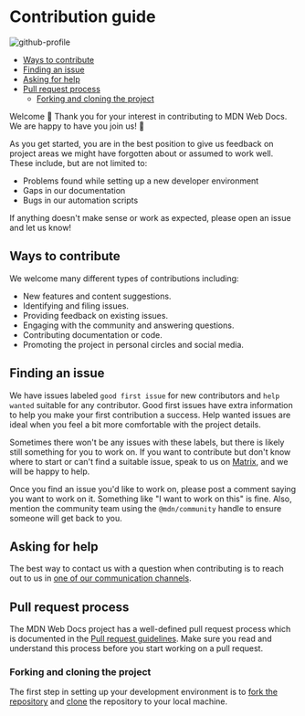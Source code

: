 # Contribution guide

![github-profile](https://user-images.githubusercontent.com/10350960/166113119-629295f6-c282-42c9-9379-af2de5ad4338.png)

- [Ways to contribute](#ways-to-contribute)
- [Finding an issue](#finding-an-issue)
- [Asking for help](#asking-for-help)
- [Pull request process](#pull-request-process)
  - [Forking and cloning the project](#forking-and-cloning-the-project)

Welcome 👋 Thank you for your interest in contributing to MDN Web Docs. We are happy to have you join us! 💖

As you get started, you are in the best position to give us feedback on project areas we might have forgotten about or assumed to work well.
These include, but are not limited to:

- Problems found while setting up a new developer environment
- Gaps in our documentation
- Bugs in our automation scripts

If anything doesn't make sense or work as expected, please open an issue and let us know!

## Ways to contribute

We welcome many different types of contributions including:

- New features and content suggestions.
- Identifying and filing issues.
- Providing feedback on existing issues.
- Engaging with the community and answering questions.
- Contributing documentation or code.
- Promoting the project in personal circles and social media.

## Finding an issue

We have issues labeled `good first issue` for new contributors and `help wanted` suitable for any contributor.
Good first issues have extra information to help you make your first contribution a success.
Help wanted issues are ideal when you feel a bit more comfortable with the project details.

Sometimes there won't be any issues with these labels, but there is likely still something for you to work on.
If you want to contribute but don't know where to start or can't find a suitable issue, speak to us on [Matrix](https://matrix.to/#/#mdn:mozilla.org), and we will be happy to help.

Once you find an issue you'd like to work on, please post a comment saying you want to work on it.
Something like "I want to work on this" is fine.
Also, mention the community team using the `@mdn/community` handle to ensure someone will get back to you.

## Asking for help

The best way to contact us with a question when contributing is to reach out to us in [one of our communication channels](https://developer.mozilla.org/en-US/docs/MDN/Community/Communication_channels).

## Pull request process

The MDN Web Docs project has a well-defined pull request process which is documented in the [Pull request guidelines](https://developer.mozilla.org/en-US/docs/MDN/Community/Pull_requests).
Make sure you read and understand this process before you start working on a pull request.

### Forking and cloning the project

The first step in setting up your development environment is to [fork the repository](https://docs.github.com/en/get-started/quickstart/fork-a-repo) and [clone](https://docs.github.com/en/get-started/quickstart/fork-a-repo#cloning-your-forked-repository) the repository to your local machine.
